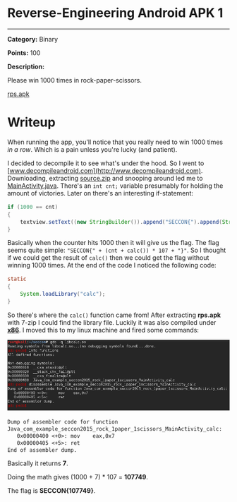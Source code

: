 # Reverse-Engineering Android APK 1

---

**Category:** Binary

**Points:** 100

**Description:**

Please win 1000 times in rock-paper-scissors.

[rps.apk](files/rps.apk?raw=true)

# Writeup

When running the app, you'll notice that you really need to win 1000 times *in a row*. Which is a pain unless you're lucky (and patient).

I decided to decompile it to see what's under the hood. So I went to [www.decompileandroid.com](http://www.decompileandroid.com). Downloading, extracting [source.zip](files/source.zip?raw=true) and snooping around led me to [MainActivity.java](files/source/src/com/example/seccon2015/rock_paper_scissors/MainActivity.java). There's an `int cnt;` variable presumably for holding the amount of victories. Later on there's an interesting if-statement:

```java
if (1000 == cnt)
{
	textview.setText((new StringBuilder()).append("SECCON{").append(String.valueOf((cnt + calc()) * 107)).append("}").toString());
}
```

Basically when the counter hits 1000 then it will give us the flag. The flag seems quite simple: `"SECCON{" + (cnt + calc()) * 107 + "}"`. So I thought if we could get the result of `calc()` then we could get the flag without winning 1000 times. At the end of the code I noticed the following code:

```java
static 
{
	System.loadLibrary("calc");
}
```

So there's where the `calc()` function came from! After extracting **rps.apk** with 7-zip I could find the library file. Luckily it was also compiled under [**x86**](files/rps/lib/x86/libcalc.so?raw=true). I moved this to my linux machine and fired some commands:

![Firing commands](files/commands.png?raw=true)

```
Dump of assembler code for function Java_com_example_seccon2015_rock_1paper_1scissors_MainActivity_calc:
   0x00000400 <+0>:	mov    eax,0x7
   0x00000405 <+5>:	ret    
End of assembler dump.
```

Basically it returns **7**.

Doing the math gives (1000 + 7) * 107 = **107749**.

The flag is **SECCON{107749}**.